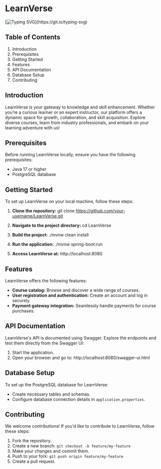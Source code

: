 # LearnVerse

[![Typing SVG](https://readme-typing-svg.demolab.com?font=Fira+Code&pause=1000&center=true&random=false&width=435&lines=Welcome+To+LearnVerse!;Unlock+Your+Learning+Journey!)](https://git.io/typing-svg)

## Table of Contents
1. Introduction
2. Prerequisites
3. Getting Started
4. Features
5. API Documentation
6. Database Setup
7. Contributing


## Introduction
LearnVerse is your gateway to knowledge and skill enhancement. Whether you’re a curious learner or an expert instructor, our platform offers a dynamic space for growth, collaboration, and skill acquisition. Explore diverse courses, learn from industry professionals, and embark on your learning adventure with us!

## Prerequisites
Before running LearnVerse locally, ensure you have the following prerequisites:
- Java 17 or higher
- PostgreSQL database 

## Getting Started
To set up LearnVerse on your local machine, follow these steps:

1. **Clone the repository:**
   git clone https://github.com/your-username/LearnVerse.git
   
2. **Navigate to the project directory:**
   cd LearnVerse

3. **Build the project:**
   ./mvnw clean install

4. **Run the application:**
   ./mvnw spring-boot:run
   
5. **Access LearnVerse at:**
   http://localhost:8080
   
## Features
LearnVerse offers the following features:
- **Course catalog:** Browse and discover a wide range of courses.
- **User registration and authentication:** Create an account and log in securely.
- **Payment gateway integration:** Seamlessly handle payments for course purchases.

## API Documentation
LearnVerse's API is documented using Swagger. Explore the endpoints and test them directly from the Swagger UI:

1. Start the application.
2. Open your browser and go to:
   http://localhost:8080/swagger-ui.html

## Database Setup
To set up the PostgreSQL database for LearnVerse:
- Create necessary tables and schemas.
- Configure database connection details in `application.properties`.

## Contributing
We welcome contributions! If you'd like to contribute to LearnVerse, follow these steps:
1. Fork the repository.
2. Create a new branch: `git checkout -b feature/my-feature`
3. Make your changes and commit them.
4. Push to your fork: `git push origin feature/my-feature`
5. Create a pull request.



